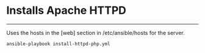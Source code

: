 # Installs Apache HTTPD
----------------

Uses the hosts in the [web] section in /etc/ansible/hosts for the server.

```
ansible-playbook install-httpd-php.yml
```

